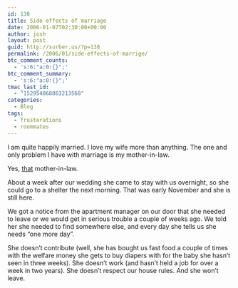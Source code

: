 ```yaml
---
id: 138
title: Side effects of marriage
date: 2006-01-07T02:30:00+00:00
author: josh
layout: post
guid: http://surber.us/?p=138
permalink: /2006/01/side-effects-of-marrige/
btc_comment_counts:
  - 's:6:"a:0:{}";'
btc_comment_summary:
  - 's:6:"a:0:{}";'
tmac_last_id:
  - "152954868863213568"
categories:
  - Blog
tags:
  - frusterations
  - roommates
---
```

I am quite happily married. I love my wife more than anything. The one and only problem I have with marriage is my mother-in-law.

Yes, [that](/2005/09/04/marissa) mother-in-law.

About a week after our wedding she came to stay with us overnight, so she could go to a shelter the next morning. That was early November and she is still here.

We got a notice from the apartment manager on our door that she needed to leave or we would get in serious trouble a couple of weeks ago. We told her she needed to find somewhere else, and every day she tells us she needs “one more day”.

She doesn’t contribute (well, she has bought us fast food a couple of times with the welfare money she gets to buy diapers with for the baby she hasn’t seen in three weeks). She doesn’t work (and hasn’t held a job for over a week in two years). She doesn’t respect our house rules. And she won’t leave.